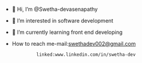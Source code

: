 - 👋 Hi, I’m @Swetha-devasenapathy
- 👀 I’m interested in software development
- 🌱 I’m currently learning front end developing
- How to reach me-mail:swethadev002@gmail.com
               
               linked:www.linkedin.com/in/swetha-dev

<!---
Swetha-devasenapathy/Swetha-devasenapathy is a ✨ special ✨ repository because its `README.md` (this file) appears on your GitHub profile.
You can click the Preview link to take a look at your changes.
--->
